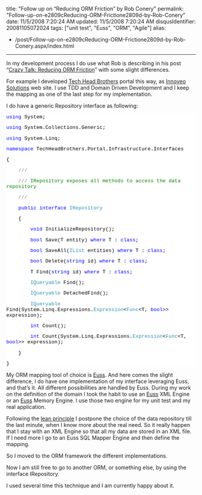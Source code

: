 title: "Follow up on “Reducing ORM Friction” by Rob Conery"
permalink: "Follow-up-on-e2809cReducing-ORM-Frictione2809d-by-Rob-Conery"
date: 11/5/2008 7:20:24 AM
updated: 11/5/2008 7:20:24 AM
disqusIdentifier: 20081105072024
tags: ["unit test", "Euss", "ORM", "Agile"]
alias:
 - /post/Follow-up-on-e2809cReducing-ORM-Frictione2809d-by-Rob-Conery.aspx/index.html
---
In my development process I do use what Rob is describing in his post “[Crazy Talk: Reducing ORM Friction](http://blog.wekeroad.com/blog/crazy-talk-reducing-orm-friction/)” with some slight differences.

For example I developed [Tech Head Brothers](http://www.techheadbrothers.com/) portal this way, as [Innoveo Solutions](http://www.innoveo.com) web site. I use TDD and Domain Driven Development and I keep the mapping as one of the last step for my implementation.
<!-- more -->

I do have a generic Repository interface as following:
  <div style="font-family: courier new; background: white; color: black; font-size: 10pt">   

<span style="color: blue">using</span> System;

<span style="color: blue">using</span> System.Collections.Generic;

<span style="color: blue">using</span> System.Linq;

<span style="color: blue">namespace</span> TechHeadBrothers.Portal.Infrastructure.Interfaces

{

    <span style="color: gray">///</span><span style="color: green"> </span><span style="color: gray"><summary></span>

    <span style="color: gray">///</span><span style="color: green"> IRepository exposes all methods to access the data repository</span>

    <span style="color: gray">///</span><span style="color: green"> </span><span style="color: gray"></summary></span>

    <span style="color: blue">public</span> <span style="color: blue">interface</span> <span style="color: #2b91af">IRepository</span>

    {

        <span style="color: blue">void</span> InitializeRepository();

        <span style="color: blue">bool</span> Save<T>(T entity) <span style="color: blue">where</span> T : <span style="color: blue">class</span>;

        <span style="color: blue">bool</span> SaveAll<T>(<span style="color: #2b91af">IList</span><T> entities) <span style="color: blue">where</span> T : <span style="color: blue">class</span>;

        <span style="color: blue">bool</span> Delete<T>(<span style="color: blue">string</span> id) <span style="color: blue">where</span> T : <span style="color: blue">class</span>;

        T Find<T>(<span style="color: blue">string</span> id) <span style="color: blue">where</span> T : <span style="color: blue">class</span>;

        <span style="color: #2b91af">IQueryable</span><T> Find<T>();

        <span style="color: #2b91af">IQueryable</span><T> DetachedFind<T>();

        <span style="color: #2b91af">IQueryable</span><T> Find<T>(System.Linq.Expressions.<span style="color: #2b91af">Expression</span><<span style="color: #2b91af">Func</span><T, <span style="color: blue">bool</span>>> expression);

        <span style="color: blue">int</span> Count<T>();

        <span style="color: blue">int</span> Count<T>(System.Linq.Expressions.<span style="color: #2b91af">Expression</span><<span style="color: #2b91af">Func</span><T, <span style="color: blue">bool</span>>> expression);

    }

}

 </div>  

My ORM mapping tool of choice is [Euss](http://www.codeplex.com/euss/). And here comes the slight difference, I do have one implementation of my interface leveraging Euss, and that’s it. All different possibilities are handled by Euss. During my work on the definition of the domain I took the habit to use an [Euss](http://www.codeplex.com/euss/) XML Engine or an [Euss](http://www.codeplex.com/euss/) Memory Engine. I use those two engine for my unit test and my real application.

Following the [lean principle](http://www.poppendieck.com/ilsd.htm) I postpone the choice of the data repository till the last minute, when I know more about the real need. So it really happen that I stay with an XML Engine so that all my data are stored in an XML file. If I need more I go to an Euss SQL Mapper Engine and then define the mapping.

So I moved to the ORM framework the different implementations.

Now I am still free to go to another ORM, or something else, by using the interface IRepository.

I used several time this technique and I am currently happy about it.
